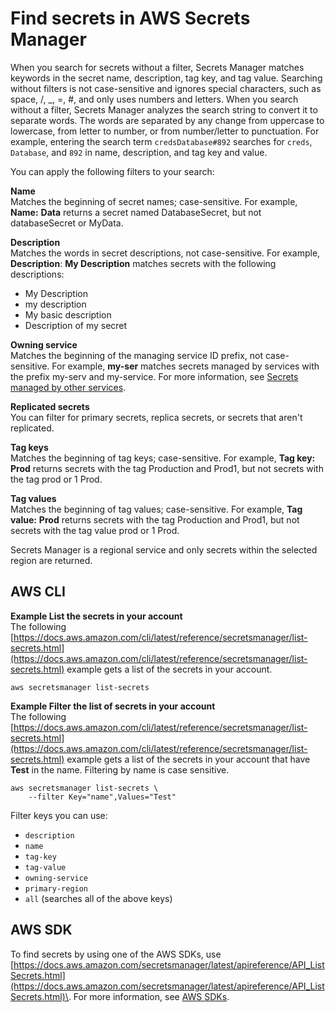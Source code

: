 # Find secrets in AWS Secrets Manager<a name="manage_search-secret"></a>

When you search for secrets without a filter, Secrets Manager matches keywords in the secret name, description, tag key, and tag value\. Searching without filters is not case\-sensitive and ignores special characters, such as space, /, \_, =, \#, and only uses numbers and letters\. When you search without a filter, Secrets Manager analyzes the search string to convert it to separate words\. The words are separated by any change from uppercase to lowercase, from letter to number, or from number/letter to punctuation\. For example, entering the search term `credsDatabase#892` searches for `creds`, `Database`, and `892` in name, description, and tag key and value\.

You can apply the following filters to your search:

**Name**  
Matches the beginning of secret names; case\-sensitive\. For example, **Name:** **Data** returns a secret named DatabaseSecret, but not databaseSecret or MyData\. 

**Description**  
Matches the words in secret descriptions, not case\-sensitive\. For example, **Description**: **My Description** matches secrets with the following descriptions:   
+ My Description
+ my description
+ My basic description
+ Description of my secret

**Owning service**  
Matches the beginning of the managing service ID prefix, not case\-sensitive\. For example, **my\-ser** matches secrets managed by services with the prefix my\-serv and my\-service\. For more information, see [Secrets managed by other services](service-linked-secrets.md)\. 

**Replicated secrets**  
You can filter for primary secrets, replica secrets, or secrets that aren't replicated\.

**Tag keys**  
Matches the beginning of tag keys; case\-sensitive\. For example, **Tag key:** **Prod** returns secrets with the tag Production and Prod1, but not secrets with the tag prod or 1 Prod\.

**Tag values**  
Matches the beginning of tag values; case\-sensitive\. For example, **Tag value:** **Prod** returns secrets with the tag Production and Prod1, but not secrets with the tag value prod or 1 Prod\. 

Secrets Manager is a regional service and only secrets within the selected region are returned\.

## AWS CLI<a name="manage_search-secret_cli"></a>

**Example List the secrets in your account**  
The following [https://docs.aws.amazon.com/cli/latest/reference/secretsmanager/list-secrets.html](https://docs.aws.amazon.com/cli/latest/reference/secretsmanager/list-secrets.html) example gets a list of the secrets in your account\.  

```
aws secretsmanager list-secrets
```

**Example Filter the list of secrets in your account**  
The following [https://docs.aws.amazon.com/cli/latest/reference/secretsmanager/list-secrets.html](https://docs.aws.amazon.com/cli/latest/reference/secretsmanager/list-secrets.html) example gets a list of the secrets in your account that have **Test** in the name\. Filtering by name is case sensitive\.  

```
aws secretsmanager list-secrets \
    --filter Key="name",Values="Test"
```
Filter keys you can use:  
+ `description`
+ `name`
+ `tag-key`
+ `tag-value`
+ `owning-service`
+ `primary-region`
+ `all` \(searches all of the above keys\)

## AWS SDK<a name="manage_search-secret_sdk"></a>

To find secrets by using one of the AWS SDKs, use [https://docs.aws.amazon.com/secretsmanager/latest/apireference/API_ListSecrets.html](https://docs.aws.amazon.com/secretsmanager/latest/apireference/API_ListSecrets.html)\. For more information, see [AWS SDKs](asm_access.md#asm-sdks)\.

